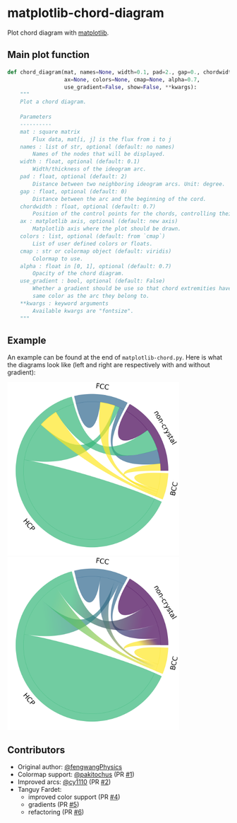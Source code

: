 # matplotlib-chord-diagram

Plot chord diagram with [matplotlib](https://matplotlib.org).


## Main plot function

```python
def chord_diagram(mat, names=None, width=0.1, pad=2., gap=0., chordwidth=0.7,
                  ax=None, colors=None, cmap=None, alpha=0.7,
                  use_gradient=False, show=False, **kwargs):
    """
    Plot a chord diagram.

    Parameters
    ----------
    mat : square matrix
        Flux data, mat[i, j] is the flux from i to j
    names : list of str, optional (default: no names)
        Names of the nodes that will be displayed.
    width : float, optional (default: 0.1)
        Width/thickness of the ideogram arc.
    pad : float, optional (default: 2)
        Distance between two neighboring ideogram arcs. Unit: degree.
    gap : float, optional (default: 0)
        Distance between the arc and the beginning of the cord.
    chordwidth : float, optional (default: 0.7)
        Position of the control points for the chords, controlling their shape.
    ax : matplotlib axis, optional (default: new axis)
        Matplotlib axis where the plot should be drawn.
    colors : list, optional (default: from `cmap`)
        List of user defined colors or floats.
    cmap : str or colormap object (default: viridis)
        Colormap to use.
    alpha : float in [0, 1], optional (default: 0.7)
        Opacity of the chord diagram.
    use_gradient : bool, optional (default: False)
        Whether a gradient should be use so that chord extremities have the
        same color as the arc they belong to.
    **kwargs : keyword arguments
        Available kwargs are "fontsize".
    """
```

## Example

An example can be found at the end of `matplotlib-chord.py`.
Here is what the diagrams look like (left and right are respectively with and
without gradient):

<img src="example.png" width="390" alt="Chord diagram without gradient"><img src="example_gradient.png" width="390" alt="Chord diagram without gradient">


## Contributors

* Original author: [@fengwangPhysics](https://github.com/fengwangPhysics)
* Colormap support: [@pakitochus](https://github.com/pakitochus) (PR [#1](https://github.com/Silmathoron/matplotlib-chord-diagram/pull/1))
* Improved arcs: [@cy1110](https://github.com/cy1110) (PR [#2](https://github.com/Silmathoron/matplotlib-chord-diagram/pull/2))
* Tanguy Fardet:
   - improved color support (PR [#4](https://github.com/Silmathoron/matplotlib-chord-diagram/pull/4))
   - gradients (PR [#5](https://github.com/Silmathoron/matplotlib-chord-diagram/pull/5))
   - refactoring (PR [#6](https://github.com/Silmathoron/matplotlib-chord-diagram/pull/6))
